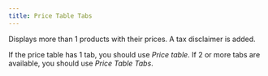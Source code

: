 ```yaml
---
title: Price Table Tabs
---
```


Displays more than 1 products with their prices. A tax disclaimer is added.

If the price table has 1 tab, you should use *Price table*. If 2 or more tabs are available, you should use *Price Table Tabs*.
